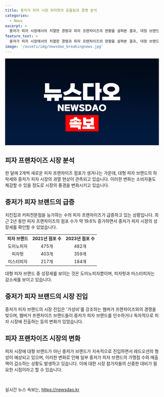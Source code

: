 ```yaml
---
title: 중저가 피자 시장 피자헛의 흔들림과 경쟁 분석
categories:
  - News
excerpt: >
  중저가 피자 시장에서의 치열한 경쟁과 피자 프랜차이즈의 현황을 살펴본 결과, 대형 브랜드의 하락세와 폐점이 늘어나고 있는 것으로 나타났다. 최근 몇 년간 중저가 피자 브랜드의 증가세가 두드러지며, 이에 따라 소비자들의 선택폭이 확장되었다. 가격 부담을 줄여주는 중저가 브랜드들의 등장으로 냉동피자 시장도 성장하고 있는 추세이다. 그러나 고물가 시기에도 불구하고 프랜차이즈 시장에는 매달 2개꼴로 새로운 브랜드가 생겨나는 가운데, 중저가 피자 시장 또한 레드오션화의 우려가 제기되고 있다.
feature_text: >
  중저가 피자 시장에서의 치열한 경쟁과 피자 프랜차이즈의 현황을 살펴본 결과, 대형 브랜드의 하락세와 폐점이 늘어나고 있는 것으로 나타났다. 최근 몇 년간 중저가 피자 브랜드의 증가세가 두드러지며, 이에 따라 소비자들의 선택폭이 확장되었다. 가격 부담을 줄여주는 중저가 브랜드들의 등장으로 냉동피자 시장도 성장하고 있는 추세이다. 그러나 고물가 시기에도 불구하고 프랜차이즈 시장에는 매달 2개꼴로 새로운 브랜드가 생겨나는 가운데, 중저가 피자 시장 또한 레드오션화의 우려가 제기되고 있다.
image: '/assets/img/newsdao_breakingnews.jpg'
---
```


<p><img src="/assets/img/newsdao_breakingnews.jpg" alt="firstkoreanews 속보" /></p>

<h2 data-ke-size="size26">피자 프랜차이즈 시장 분석</h2>

<p data-ke-size="size16">한 달에 2개씩 새로운 피자 프랜차이즈 점포가 생겨나는 가운데, 대형 피자 브랜드의 하락세와 중저가 피자 시장의 과열 현상이 관측되고 있습니다. 이러한 변화는 소비자들도 체감할 수 있을 정도로 시장의 풍경을 변화시키고 있습니다.</p>

<h2 data-ke-size="size26">중저가 피자 브랜드의 급증</h2>

<p data-ke-size="size16">치킨집과 커피전문점을 능가하는 수의 피자 프랜차이즈가 급증하고 있는 상황입니다. 최근 2년 동안 피자 프랜차이즈의 점포 수가 약 19.6% 증가하면서 중저가 피자 시장의 성장세를 확인할 수 있었습니다.</p>

<table>
  <tr>
    <td style="text-align: center; height: 17px;"><b>피자 브랜드</b></td>
    <td style="text-align: center; height: 17px;"><b>2021년 점포 수</b></td>
    <td style="text-align: center; height: 17px;"><b>2023년 점포 수</b></td>
  </tr>
  <tr>
    <td style="text-align: center; height: 17px;">도미노피자</td>
    <td style="text-align: center; height: 17px;">475개</td>
    <td style="text-align: center; height: 17px;">482개</td>
  </tr>
  <tr>
    <td style="text-align: center; height: 17px;">피자헛</td>
    <td style="text-align: center; height: 17px;">403개</td>
    <td style="text-align: center; height: 17px;">359개</td>
  </tr>
  <tr>
    <td style="text-align: center; height: 17px;">미스터피자</td>
    <td style="text-align: center; height: 17px;">217개</td>
    <td style="text-align: center; height: 17px;">184개</td>
  </tr>
</table>

<p data-ke-size="size16">대형 피자 브랜드 중 성장세를 보이는 것은 도미노피자뿐이며, 피자헛과 미스터피자는 감소세를 보이고 있습니다.</p>

<h2 data-ke-size="size26">중저가 피자 브랜드의 시장 진입</h2>

<p data-ke-size="size16">중저가 피자 브랜드의 시장 진입은 '가성비'를 강조하는 햄버거 프랜차이즈와의 경쟁을 빚으며, 햄버거 프랜차이즈 브랜드들이 중저가 피자 브랜드를 인수하거나 독자적으로 피자 시장에 진출하는 등의 변화가 있었습니다.</p>

<h2 data-ke-size="size26">피자 프랜차이즈 시장의 변화</h2>

<p data-ke-size="size16">피자 시장에 대형 브랜드가 아닌 중저가 브랜드가 지속적으로 진입하면서 레드오션의 형성이 예상되고 있으며, 이러한 변화로 인해 일부 중저가 피자 브랜드의 가맹점 수와 매출액이 감소하는 상황도 발생하고 있습니다. 이에 대한 시장 참가자들의 신중한 대비가 필요한 시점이라고 할 수 있습니다.</p>

<p data-ke-size="size16">&nbsp;</p>
실시간 뉴스 속보는, <a href="https://newsdao.kr" rel="dofollow">https://newsdao.kr</a>


